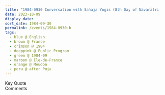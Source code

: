 ```yaml
---
title: "1984-0930 Conversation with Sahaja Yogis (8th Day of Navarātri), after Aṣhṭamī Pūjā, Complexe Sportif René Leduc, 12 Rue du Père Brottier, Meudon (12 kms SW of Paris), Île-de-France, France"
date: 2023-10-09
display_date: 
sort_date: 1984-09-30
permalink: /events/1984-0930-b
tags:
  - blue @ English
  - brown @ France
  - crimson @ 1984
  - deeppink @ Public Program
  - green @ 1984-09
  - maroon @ Île-de-France
  - orange @ Meudon
  - peru @ after Puja
---
```


<wave-list>
  <list-title color="green" width="75">Key Quote</list-title>
  <list-item color="BlanchedAlmond"  width="200"></list-item>
  <list-item color="Lavender"></list-item>
  <list-item color="BlanchedAlmond"></list-item>
</wave-list>

<br>

<wave-list>
  <list-title color="green" width="75">Comments</list-title>
  <list-item color="BlanchedAlmond"  width="200"></list-item>
  <list-item color="Lavender"></list-item>
  <list-item color="BlanchedAlmond"></list-item>
</wave-list>